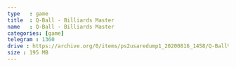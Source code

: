```yaml
---
type   : game
title  : Q-Ball - Billiards Master
name   : Q-Ball - Billiards Master
categories: [game]
telegram : 1360
drive : https://archive.org/0/items/ps2usaredump1_20200816_1458/Q-Ball%20-%20Billiards%20Master.7z
size : 195 MB
---
```



